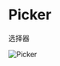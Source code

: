 # Picker
选择器



![Picker](https://raw.githubusercontent.com/kongdewen1994/Picker/master/test/img/picker.png) 
